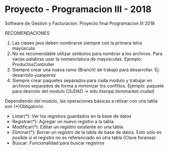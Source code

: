 # Proyecto - Programacion III - 2018
Software de Gestion y Facturacion. Proyecto final Programacion III 2018

RECOMENDACIONES
1) Las clases java deben nombrarse siempre con la primera letra mayúscula
2) No es recomendable utilizar simbolos para nombrar a los archivos. Para varias palabras usar la nomenclatura de mayusculas. Ejemplo: ProductosController
3) Siempre crear una nueva rama (Branch) de trabajo para desarrollar. Ej: desarrollo-juanperez
4) Siempre crear paquetes separados para cada modulo y trabajar en archivos separados de forma a minimizar los conflitos. Ejemplo: paquete para desrrolo del modulo CIUDAD -> edu.itssnpp.itsmmarket.ciudad

Dependiendo del modulo, las operaciones básicas a relizar con una tabla son (*)Obligatorio:

- Listar(*): Ver los registros guardados en la base de datos
- Registrar(*): Agregar un nuevo registro a la tabla
- Modificar(*): Editar un registro existente en una tabla
- Eliminar(*): Borrar un registro de la tabla de base de datos. Esto sólo es posible si el registro no es referenciado en otra tabla (Clave foranea)
- Buscar: Funcionalidad para buscar registros
